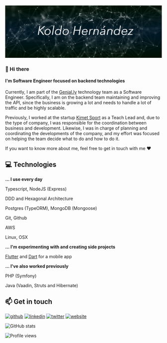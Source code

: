 ![I'm Software Engineer focused on backend technologies](./assets/background.png)



### 👋 Hi there 

#### I'm Software Engineer focused on backend technologies

Currently, I am part of the [Genial.ly](https://genial.ly) technology team as a Software Engineer. Specifically, I am on the backend team maintaining and improving the API, since the business is growing a lot and needs to handle a lot of traffic and be highly scalable.

Previously, I worked at the startup [Kimet Sport](https://www.kimetsport.com) as a Teach Lead and, due to the type of company, I was responsible for the coordination between business and development. Likewise, I was in charge of planning and coordinating the developments of the company, and my effort was focused on helping the team decide what to do and how to do it.

If you want to know more about me, feel free to get in touch with me ❤️



## 💻 Technologies

**... I use every day**

Typescript, NodeJS (Express)

DDD and Hexagonal Architecture

Postgres (TypeORM), MongoDB (Mongoose)

Git, Github

AWS

Linux, OSX



**... I'm experimenting with and creating side projects**

[Flutter](https://flutter.dev/) and [Dart](https://dart.dev/) for a mobile app



**... I've also worked previously**

PHP (Symfony)

Java (Vaadin, Struts and Hibernate)



## 📫 Get in touch 

[<img src='https://cdn.jsdelivr.net/npm/simple-icons@3.0.1/icons/github.svg' alt='github' height='20'>](https://github.com/koldohernandez)  [<img src='https://cdn.jsdelivr.net/npm/simple-icons@3.0.1/icons/linkedin.svg' alt='linkedin' height='20'>](https://www.linkedin.com/in/koldohernandez/)  [<img src='https://cdn.jsdelivr.net/npm/simple-icons@3.0.1/icons/twitter.svg' alt='twitter' height='20'>](https://twitter.com/koldo)  [<img src='https://cdn.jsdelivr.net/npm/simple-icons@3.0.1/icons/icloud.svg' alt='website' height='20'>](https://koldo.dev)  



![GitHub stats](https://github-readme-stats.vercel.app/api?username=koldohernandez&show_icons=true)  

![Profile views](https://gpvc.arturio.dev/koldohernandez)  